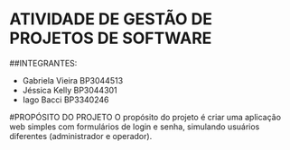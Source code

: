 # ATIVIDADE DE GESTÃO DE PROJETOS DE SOFTWARE
##INTEGRANTES:

- Gabriela Vieira BP3044513
- Jéssica Kelly BP3044301
- Iago Bacci BP3340246

#PROPÓSITO DO PROJETO 
O propósito do projeto é criar uma aplicação web simples com formulários de login e senha, simulando usuários diferentes (administrador e operador).
